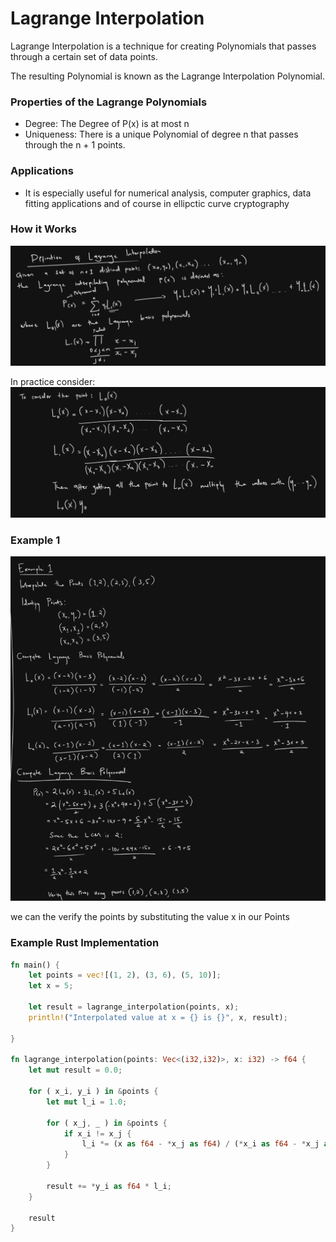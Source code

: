 # Lagrange Interpolation

Lagrange Interpolation is a technique for creating Polynomials that passes through a certain set of data points.

The resulting Polynomial is known as the Lagrange Interpolation Polynomial.

### Properties of the Lagrange Polynomials
- Degree: The Degree of P(x) is at most n
- Uniqueness: There is a unique Polynomial of degree n that passes through the n + 1 points.

### Applications 

- It is especially useful for numerical analysis, computer graphics, data fitting applications and of course in ellipctic curve cryptography

### How it Works

![Lagrange Formula](image.png)

In practice consider:
![Overview](image-1.png)

### Example 1
![Example 1](image-2.png)

we can the verify the points by substituting the value x in our Points

### Example Rust Implementation

```rust
fn main() {
    let points = vec![(1, 2), (3, 6), (5, 10)];
    let x = 5;

    let result = lagrange_interpolation(points, x);
    println!("Interpolated value at x = {} is {}", x, result);
    
}

fn lagrange_interpolation(points: Vec<(i32,i32)>, x: i32) -> f64 {
    let mut result = 0.0;

    for ( x_i, y_i ) in &points {
        let mut l_i = 1.0;

        for ( x_j, _ ) in &points {
            if x_i != x_j {
                l_i *= (x as f64 - *x_j as f64) / (*x_i as f64 - *x_j as f64);
            }
        }

        result += *y_i as f64 * l_i;
    }

    result
}

```